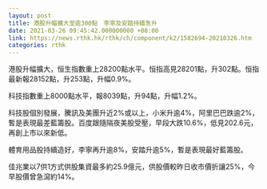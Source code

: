 ```yaml
---
layout: post
title: 港股升幅擴大至逾300點　李寧及安踏持續急升
date: 2021-03-26 09:45:42.000000000 +08:00
link: https://news.rthk.hk/rthk/ch/component/k2/1582694-20210326.htm
categories: rthk
---
```


港股升幅擴大，恒生指數重上28200點水平。恒指高見28201點，升302點。恒指最新報28152點，升253點，升幅0.9%。

科技指數重上8000點水平，報8039點，升94點，升幅1.2%。

科技股個別發展，騰訊及美團升近2%或以上，小米升逾4%，阿里巴巴跌逾2%，暫是表現最差藍籌股。百度跟隨隔夜美股受壓，早段大跌10.6%，低見202.6元，再創上市以來新低。

體育用品股持續造好，李寧再升逾8%，安踏升逾5%，暫是表現最好藍籌股。

佳兆業以7供1方式供股集資最多約25.9億元，供股價較昨日收市價折讓25%，今早股價曾急瀉約14%。
